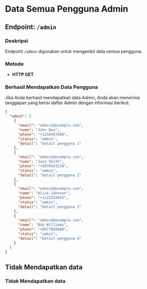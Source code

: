 # Data Semua Pengguna Admin

## Endpoint: `/admin`

### Deskripsi
Endpoint `/admin` digunakan untuk mengambil data semua pengguna.

### Metode
- **HTTP GET**

### Berhasil Mendapatkan Data Pengguna

Jika Anda berhasil mendapatkan data Admin, Anda akan menerima tanggapan yang berisi daftar Admin dengan informasi berikut:

```json
{
  "admin": [
    {
      "email": "admin1@example.com",
      "name": "John Doe",
      "phone": "+1234567890",
      "status": "admin",
      "detail": "Detail pengguna 1"
    },
    {
      "email": "admin2@example.com",
      "name": "Jane Smith",
      "phone": "+9876543210",
      "status": "admin",
      "detail": "Detail pengguna 2"
    },
    {
      "email": "admin3@example.com",
      "name": "Alice Johnson",
      "phone": "+1122334455",
      "status": "admin",
      "detail": "Detail pengguna 3"
    },
    {
      "email": "admin4@example.com",
      "name": "Bob Williams",
      "phone": "+6677889900",
      "status": "admin",
      "detail": "Detail pengguna 4"
    }
  ]
}
```


## Tidak Mendapatkan data


### Tidak Mendapatkan data
